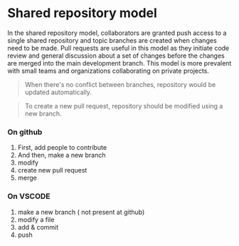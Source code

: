 # Shared repository model

In the shared repository model, collaborators are granted push access to a single shared repository and topic branches are created when changes need to be made. Pull requests are useful in this model as they initiate code review and general discussion about a set of changes before the changes are merged into the main development branch. This model is more prevalent with small teams and organizations collaborating on private projects.

>When there's no conflict between branches, repository would be updated automatically.

>To create a new pull request, repository should be modified using a new branch.

### On github
1. First, add people to contribute
2. And then, make a new branch
3. modify
4. create new pull request
5. merge

### On VSCODE

1. make a new branch ( not present at github)
2. modify a file
3. add & commit
4. push